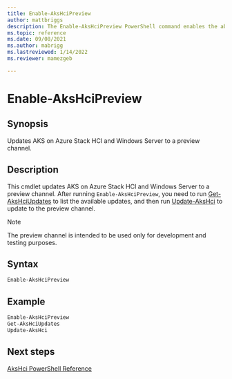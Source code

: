 ```yaml
---
title: Enable-AksHciPreview
author: mattbriggs
description: The Enable-AksHciPreview PowerShell command enables the ability to update AKS on Azure Stack HCI and Windows Server to a preview channel.
ms.topic: reference
ms.date: 09/08/2021
ms.author: mabrigg 
ms.lastreviewed: 1/14/2022
ms.reviewer: mamezgeb

---
```


# Enable-AksHciPreview

## Synopsis
Updates AKS on Azure Stack HCI and Windows Server to a preview channel.

## Description
This cmdlet updates AKS on Azure Stack HCI and Windows Server to a preview channel. After running `Enable-AksHciPreview`, you need to run [Get-AksHciUpdates](get-akshciupdates.md) to list the available updates, and then run [Update-AksHci](update-akshci.md) to update to the preview channel. 

> [!NOTE]
> The preview channel is intended to be used only for development and testing purposes.

## Syntax

```powershell
Enable-AksHciPreview
```

## Example

```powershell
Enable-AksHciPreview
Get-AksHciUpdates
Update-AksHci
```

## Next steps

[AksHci PowerShell Reference](index.md)
